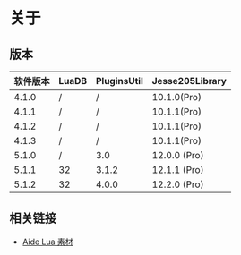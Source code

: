 # 关于

## 版本

| 软件版本 | LuaDB | PluginsUtil | Jesse205Library |
| -------- | ----- | ----------- | --------------- |
| 4.1.0    | /     | /           | 10.1.0(Pro)     |
| 4.1.1    | /     | /           | 10.1.1(Pro)     |
| 4.1.2    | /     | /           | 10.1.1(Pro)     |
| 4.1.3    | /     | /           | 10.1.1(Pro)     |
| 5.1.0    | /     | 3.0         | 12.0.0 (Pro)    |
| 5.1.1    | 32    | 3.1.2       | 12.1.1 (Pro)    |
| 5.1.2    | 32    | 4.0.0       | 12.2.0 (Pro)    |

## 相关链接

* [Aide Lua 素材](material.md)
